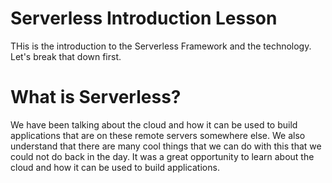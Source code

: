 # Serverless Introduction Lesson

THis is the introduction to the Serverless Framework and the technology. Let's break that down first.

# What is Serverless?

We have been talking about the cloud and how it can be used to build applications that are on these remote servers somewhere else. We also understand that there are many cool things that we can do with this that we could not do back in the day. It was a great opportunity to learn about the cloud and how it can be used to build applications.
